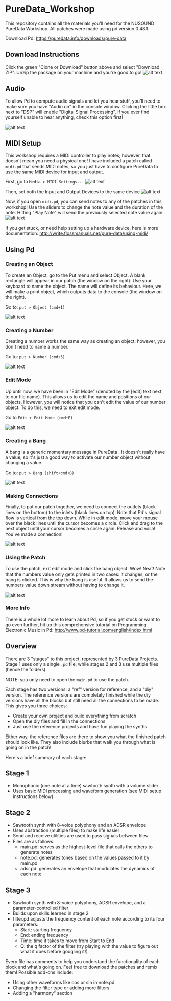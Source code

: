 # PureData_Workshop
This repository contains all the materials you'll need for the NUSOUND PureData Workshop.
All patches were made using pd version 0.48.1.

Download Pd: https://puredata.info/downloads/pure-data

## Download Instructions
Click the green "Clone or Download" button above and select 
"Download ZIP". Unzip the package on your machine and you're 
good to go!
![alt text](./assets/dl_graphic.png)

## Audio
To allow Pd to compute audio signals and let you hear stuff,
you'll need to make sure you have "Audio on" in the console
window. Clicking the little box next to "DSP" will enable
"Digital Signal Processing". If you ever find yourself unable
to hear anything, check this option first!

![alt text](./assets/audio.png)

## MIDI Setup
This workshop requires a MIDI controller to play notes; however, that doesn't mean you need a physical one! I have included a patch called
`midi.pd` that sends MIDI notes, so you just have to configure 
PureData to use the same MIDI device for input and output.

First, go to `Media > MIDI Settings...`
![alt text](./assets/midi_menu.png)

Then, set both the Input and Output Devices to the same device
![alt text](./assets/midi_settings.png)

Now, if you open `midi.pd`, you can send notes to any of the patches
in this workshop! Use the sliders to change the note value and the 
duration of the note. Hitting "Play Note" will send the previously
selected note value again.
![alt text](./assets/midi_pd.png)

If you get stuck, or need help setting up a hardware device, here is more documentation:
http://write.flossmanuals.net/pure-data/using-midi/

## Using Pd

### Creating an Object
To create an Object, go to the Put menu and select Object.
A blank rectangle will appear in our patch (the window on the right).
Use your keyboard to name the object. The name will define
its behaviour. Here, we will make a print object, which outputs
data to the console (the window on the right).

Go to: `put > Object (cmd+1)`

![alt text](./assets/object.gif)

### Creating a Number
Creating a number works the same way as creating an object; however,
you don't need to name a number.

Go to: `put > Number (cmd+3)`

![alt text](./assets/number.gif)

### Edit Mode
Up until now, we have been in "Edit Mode" (denoted by the [edit]
text next to our file name). This allows us to edit the name and 
positions of our objects. However, you will notice that you can't
edit the value of our number object. To do this, we need to exit
edit mode. 

Go to `Edit > Edit Mode (cmd+E)`

![alt text](./assets/edit_mode.gif)

### Creating a Bang
A bang is a generic momentary message in PureData .
It doesn't really have a value, so it's just a good way to activate
our number object without changing a value.

Go to: `put > Bang (shift+cmd+B)`

![alt text](./assets/bang.gif)

### Making Connections
Finally, to put our patch together, we need to connect the outlets
(black lines on the bottom) to the inlets (black lines on top). Note
that Pd's signal flow is vertical from the top down. While in edit
mode, move your mouse over the black lines until the cursor becomes 
a circle. Click and drag to the next object until your cursor becomes
a circle again. Release and voila! You've made a connection!

![alt text](./assets/connections.gif)

### Using the Patch
To use the patch, exit edit mode and click the bang object. Wow!
Neat! Note that the numbers value only gets printed in two cases:
it changes, or the bang is clicked. This is why the bang is useful. It allows us to send the numbers value down stream without having to change it. 

![alt text](./assets/patch.gif)

### More Info

There is a whole lot more to learn about Pd, so if you get stuck or want to go even further, hit up this comprehensive tutorial on Programming Electronic Music in Pd: http://www.pd-tutorial.com/english/index.html

## Overview
There are 3 "stages" to this project, represented by 3 PureData Projects.
Stage 1 uses only a single `.pd` file, while stages 2 and 3 use multiple files (hence the folders). 

NOTE: you only need to open the `main.pd` to use the patch.

Each stage has two versions: a "ref" version for reference, and a "diy" version.
The reference versions are completely finished while the diy versions have all the blocks
but still need all the connections to be made. This gives you three choices:
* Create your own project and build everything from scratch
* Open the diy files and fill in the connections
* Just use the reference projects and have fun playing the synths

Either way, the reference files are there to show you what the finished patch should look like. They also include blurbs that walk you through what is going on in the patch! 

Here's a brief summary of each stage:

## Stage 1
* Monophonic (one note at a time) sawtooth synth with a volume slider
* Uses basic MIDI processing and waveform generation (see MIDI setup instructions below)

## Stage 2
* Sawtooth synth with 8-voice polyphony and an ADSR envelope
* Uses abstraction (multiple files) to make life easier
* Send and receive utilities are used to pass signals between files
* Files are as follows:
	* main.pd: serves as the highest-level file that calls the others to generate notes
	* note.pd: generates tones based on the values passed to it by main.pd
	* adsr.pd: generates an envelope that modulates the dynamics of each note
## Stage 3
* Sawtooth synth with 8-voice polyphony, ADSR envelope, and a parameter-controlled filter
* Builds upon skills learned in stage 2
* filter.pd adjusts the frequency content of each note according to its four parameters:
	* Start: starting frequency
	* End: ending frequency
	* Time: time it takes to move from Start to End
	* Q: the q factor of the filter (try playing with the value to figure out what it does before googling it!)

Every file has comments to help you understand the functionality of each block and what's going on.
Feel free to download the patches and remix them!
Possible add-ons include:
* Using other waveforms like cos or sin in note.pd
* Changing the filter type or adding more filters
* Adding a "harmony" section 